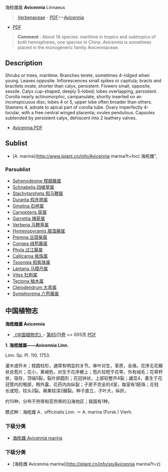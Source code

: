 海榄雌属 **Avicennia** Linnaeus

> [Verbenaceae](http://www.iplant.cn/info/Verbenaceae?t=foc) - [PDF](http://www.iplant.cn/foc/pdf/Verbenaceae.pdf)>>[Avicennia](http://www.iplant.cn/info/Avicennia?t=foc)
 - [PDF](http://www.iplant.cn/foc/pdf/Avicennia.pdf)

> **Comment** : 
> About 14 species: maritime in tropics and subtropics of both hemispheres, one species in China.
> *Avicennia* is sometimes placed in the monogeneric family Avicenniaceae.

## Description

Shrubs or trees, maritime. Branches terete, sometimes 4-ridged when young. Leaves opposite. Inflorescences small spikes or capitula; bracts and bractlets ovate, shorter than calyx, persistent. Flowers small, opposite, sessile. Calyx cup-shaped, deeply 5-lobed; lobes overlapping, persistent. Corolla nearly actinomorphic, campanulate, shortly inserted on an inconspicuous disc; lobes 4 or 5, upper lobe often broader than others. Stamens 4, adnate to apical part of corolla tube. Ovary imperfectly 4-locular, with a free central winged placenta; ovules pendulous. Capsules subtended by persistent calyx, dehiscent into 2 leathery valves.

* [Avicennia.PDF](http://www.iplant.cn/foc/pdf/Avicennia.pdf)

## Sublist

* [A.  marina](http://www.iplant.cn/info/Avicennia marina?t=foc) 海榄雌",

### Parsublist

* [Sphenodesme  楔翅藤属](http://www.iplant.cn/info/Sphenodesme?t=foc)
* [Schnabelia  四棱草属](http://www.iplant.cn/info/Schnabelia?t=foc)
* [Stachytarpheta  假马鞭属](http://www.iplant.cn/info/Stachytarpheta?t=foc)
* [Duranta  假连翘属](http://www.iplant.cn/info/Duranta?t=foc)
* [Gmelina  石梓属](http://www.iplant.cn/info/Gmelina?t=foc)
* [Caryopteris  莸属](http://www.iplant.cn/info/Caryopteris?t=foc)
* [Garrettia  辣莸属](http://www.iplant.cn/info/Garrettia?t=foc)
* [Verbena  马鞭草属](http://www.iplant.cn/info/Verbena?t=foc)
* [Hymenopyramis  膜藻藤属](http://www.iplant.cn/info/Hymenopyramis?t=foc)
* [Premna  豆腐柴属](http://www.iplant.cn/info/Premna?t=foc)
* [Congea  绒苞藤属](http://www.iplant.cn/info/Congea?t=foc)
* [Phyla  过江藤属](http://www.iplant.cn/info/Phyla?t=foc)
* [Callicarpa  紫珠属](http://www.iplant.cn/info/Callicarpa?t=foc)
* [Tsoongia  假紫珠属](http://www.iplant.cn/info/Tsoongia?t=foc)
* [Lantana  马缨丹属](http://www.iplant.cn/info/Lantana?t=foc)
* [Vitex  牡荆属](http://www.iplant.cn/info/Vitex?t=foc)
* [Tectona  柚木属](http://www.iplant.cn/info/Tectona?t=foc)
* [Clerodendrum  大青属](http://www.iplant.cn/info/Clerodendrum?t=foc)
* [Symphorema  六苞藤属](http://www.iplant.cn/info/Symphorema?t=foc)

## 中国植物志

**海榄雌属 Avicennia**

* [《中国植物志》](http://www.iplant.cn/frps)- [第65(1)卷](http://www.iplant.cn/frps/vol/65(1)) >> 005页 [PDF](http://www.iplant.cn/frps/pdf/65(1)/005y.pdf)

**1. 海榄雌属——Avicennia Linn.**

Linn. Sp. Pl. 110. 1753.

灌木或乔木；枝圆柱形，通常有明显的关节。单叶对生，革质，全缘。花序无花瓣状总苞片；花小，黄褐色，对生于花序梗上；苞片较短于花萼，外有绒毛；花萼杯状，宿存，顶端5裂，裂片卵圆形；花冠钟状，上部较整齐4裂；雄蕊4，着生于花冠管内的喉部，稍外露，花药内向纵裂；子房不完全的4室，每室有1胚珠；花柱长或短，柱头2裂。蒴果较深2瓣裂。种子直立，子叶大，纵折。

约10种，分布于热带和亚热带的沿海地区；我国有1种。

模式种：海榄雌 A．officinalis Linn. ＝ A. marina (Forsk.) Vierh.

### 下级分类
* [海榄雌  Avicennia marina](Avicennia-marina-海榄雌.md)

### 下级分类
* [海榄雌  Avicennia marina](http://iplant.cn/info/sp/Avicennia marina?t=z)
